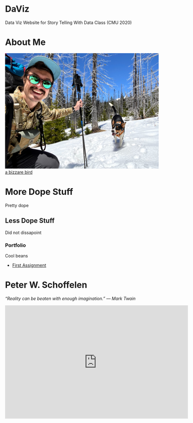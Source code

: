 # DaViz
Data Viz Website for Story Telling With Data Class (CMU 2020)

# About Me
![Me and My Dog](IMG_0513.jpg)
[a bizzare bird](https://pschoff.github.io/)

# More Dope Stuff
Pretty dope

## Less Dope Stuff
Did not dissapoint

### Portfolio
Cool beans

* [First Assignment](another-page.md)

# Peter W. Schoffelen
*“Reality can be beaten with enough imagination.”
― Mark Twain*

<iframe width="600" height="371" seamless frameborder="0" scrolling="no" src="https://docs.google.com/spreadsheets/d/e/2PACX-1vT-RiFPXd-mYprm3JL0job2cRF2ODU8F91ryxnEdkYskMqJdJ1ojr5u98ek8oxexxWFxPgQiDbtpenJ/pubchart?oid=670712552&amp;format=interactive"></iframe>
